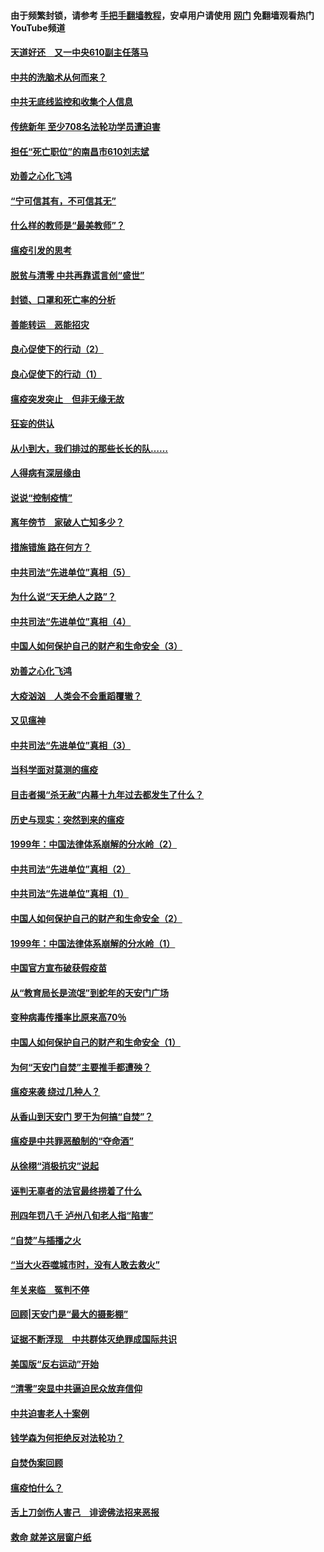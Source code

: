 #### 由于频繁封锁，请参考 [手把手翻墙教程](https://github.com/gfw-breaker/guides/wiki/)，安卓用户请使用 [网门](https://github.com/gfw-breaker/nogfw/blob/master/dl.md?t=03180100) 免翻墙观看热门YouTube频道 

#### [天道好还　又一中央610副主任落马](../pages/19/422155.md?t=03180100) 

#### [中共的洗脑术从何而来？](../pages/19/422154.md?t=03180100) 

#### [中共无底线监控和收集个人信息](../pages/19/422039.md?t=03180100) 

#### [传统新年 至少708名法轮功学员遭迫害](../pages/19/421946.md?t=03180100) 

#### [担任“死亡职位”的南昌市610刘志斌](../pages/19/421957.md?t=03180100) 

#### [劝善之心化飞鸿](../pages/19/421164.md?t=03180100) 

#### [“宁可信其有，不可信其无”](../pages/19/421691.md?t=03180100) 

#### [什么样的教师是“最美教师”？](../pages/19/421755.md?t=03180100) 

#### [瘟疫引发的思考](../pages/19/421594.md?t=03180100) 

#### [脱贫与清零 中共再靠谎言创“盛世”](../pages/19/421590.md?t=03180100) 

#### [封锁、口罩和死亡率的分析](../pages/19/421495.md?t=03180100) 

#### [善能转运　恶能招灾](../pages/19/421334.md?t=03180100) 

#### [良心促使下的行动（2）](../pages/19/421361.md?t=03180100) 

#### [良心促使下的行动（1）](../pages/19/421302.md?t=03180100) 

#### [瘟疫突发突止　但非无缘无故](../pages/19/421281.md?t=03180100) 

#### [狂妄的供认](../pages/19/421199.md?t=03180100) 

#### [从小到大，我们排过的那些长长的队……](../pages/19/421243.md?t=03180100) 

#### [人得病有深层缘由](../pages/19/420864.md?t=03180100) 

#### [说说“控制疫情”](../pages/19/420831.md?t=03180100) 

#### [离年傍节　家破人亡知多少？](../pages/19/420563.md?t=03180100) 

#### [措施错施  路在何方？](../pages/19/420076.md?t=03180100) 

#### [中共司法“先进单位”真相（5）](../pages/19/419453.md?t=03180100) 

#### [为什么说“天无绝人之路”？](../pages/19/419618.md?t=03180100) 

#### [中共司法“先进单位”真相（4）](../pages/19/419452.md?t=03180100) 

#### [中国人如何保护自己的财产和生命安全（3）](../pages/19/419405.md?t=03180100) 

#### [劝善之心化飞鸿](../pages/19/418758.md?t=03180100) 

#### [大疫汹汹　人类会不会重蹈覆辙？](../pages/19/419691.md?t=03180100) 

#### [又见瘟神](../pages/19/419225.md?t=03180100) 

#### [中共司法“先进单位”真相（3）](../pages/19/419451.md?t=03180100) 

#### [当科学面对莫测的瘟疫](../pages/19/419625.md?t=03180100) 

#### [目击者揭“杀无赦”内幕十九年过去都发生了什么？](../pages/19/419617.md?t=03180100) 

#### [历史与现实：突然到来的瘟疫](../pages/19/419619.md?t=03180100) 

#### [1999年：中国法律体系崩解的分水岭（2）](../pages/19/419455.md?t=03180100) 

#### [中共司法“先进单位”真相（2）](../pages/19/419450.md?t=03180100) 

#### [中共司法“先进单位”真相（1）](../pages/19/419449.md?t=03180100) 

#### [中国人如何保护自己的财产和生命安全（2）](../pages/19/419404.md?t=03180100) 

#### [1999年：中国法律体系崩解的分水岭（1）](../pages/19/419454.md?t=03180100) 

#### [中国官方宣布破获假疫苗](../pages/19/419504.md?t=03180100) 

#### [从“教育局长是流氓”到蛇年的天安门广场](../pages/19/419470.md?t=03180100) 

#### [变种病毒传播率比原来高70％](../pages/19/419456.md?t=03180100) 

#### [中国人如何保护自己的财产和生命安全（1）](../pages/19/419403.md?t=03180100) 

#### [为何“天安门自焚”主要推手都遭殃？](../pages/19/419348.md?t=03180100) 

#### [瘟疫来袭 绕过几种人？](../pages/19/419349.md?t=03180100) 

#### [从香山到天安门 罗干为何搞“自焚”？](../pages/19/419270.md?t=03180100) 

#### [瘟疫是中共罪恶酿制的“夺命酒”](../pages/19/419223.md?t=03180100) 

#### [从徐栩“消极抗灾”说起](../pages/19/419224.md?t=03180100) 

#### [诬判无辜者的法官最终捞着了什么](../pages/19/419268.md?t=03180100) 

#### [刑四年罚八千 泸州八旬老人指“陷害”](../pages/19/419232.md?t=03180100) 

#### [“自焚”与插播之火](../pages/19/419226.md?t=03180100) 

#### [“当大火吞噬城市时，没有人敢去救火”](../pages/19/419077.md?t=03180100) 

#### [年关来临　冤判不停](../pages/19/419093.md?t=03180100) 

#### [回顾|天安门是“最大的摄影棚”](../pages/19/380866.md?t=03180100) 

#### [证据不断浮现　中共群体灭绝罪成国际共识](../pages/19/419031.md?t=03180100) 

#### [美国版“反右运动”开始](../pages/19/419030.md?t=03180100) 

#### [“清零”突显中共逼迫民众放弃信仰](../pages/19/418995.md?t=03180100) 

#### [中共迫害老人十案例](../pages/19/418831.md?t=03180100) 

#### [钱学森为何拒绝反对法轮功？](../pages/19/418905.md?t=03180100) 

#### [自焚伪案回顾](../pages/19/418799.md?t=03180100) 

#### [瘟疫怕什么？](../pages/19/418800.md?t=03180100) 

#### [舌上刀剑伤人害己　诽谤佛法招来恶报](../pages/19/418731.md?t=03180100) 

#### [救命 就差这层窗户纸](../pages/19/418706.md?t=03180100) 

